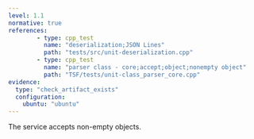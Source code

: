 ```yaml
---
level: 1.1
normative: true
references:
        - type: cpp_test
          name: "deserialization;JSON Lines"
          path: "tests/src/unit-deserialization.cpp"
        - type: cpp_test
          name: "parser class - core;accept;object;nonempty object"
          path: "TSF/tests/unit-class_parser_core.cpp"            
evidence:
  type: "check_artifact_exists"
  configuration:
    ubuntu: "ubuntu"
---
```


The service accepts non-empty objects.
